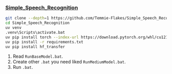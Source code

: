 ### [Simple_Speech_Recognition](https://github.com/Temmie-Flakes/Simple_Speech_Recognition)

```sh
git clone --depth=1 https://github.com/Temmie-Flakes/Simple_Speech_Recognition
cd Simple_Speech_Recognition
uv venv
.venv\Scripts\activate.bat
uv pip install torch --index-url https://download.pytorch.org/whl/cu121
uv pip install -r requirements.txt
uv pip install hf_transfer
```

1. Read `RunBaseModel.bat`.
2. Create other `.bat` you need liked `RunMediumModel.bat`.
3. Run `.bat`.
